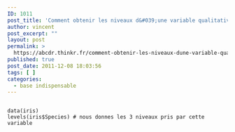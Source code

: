 ```yaml
---
ID: 1011
post_title: 'Comment obtenir les niveaux d&#039;une variable qualitative ? : levels'
author: vincent
post_excerpt: ""
layout: post
permalink: >
  https://abcdr.thinkr.fr/comment-obtenir-les-niveaux-dune-variable-qualitative-levels/
published: true
post_date: 2011-12-08 18:03:56
tags: [ ]
categories:
  - base indispensable
---
```

<pre><code><br />data(iris)<br />levels(iris$Species) # nous donnes les 3 niveaux pris par cette variable<br /></code></pre>